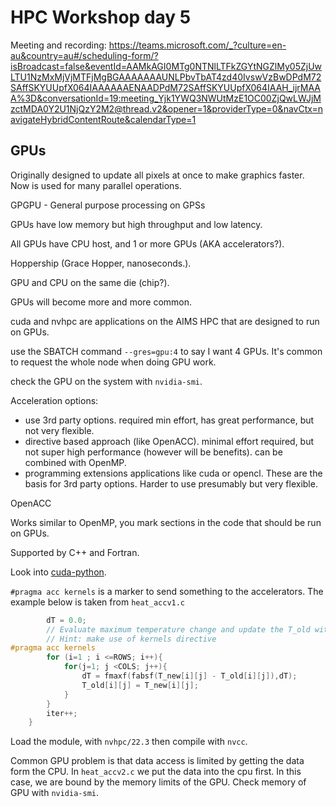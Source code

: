 HPC Workshop day 5
==================

Meeting and recording: https://teams.microsoft.com/_?culture=en-au&country=au#/scheduling-form/?isBroadcast=false&eventId=AAMkAGI0MTg0NTNlLTFkZGYtNGZlMy05ZjUwLTU1NzMxMjVjMTFjMgBGAAAAAAAUNLPbvTbAT4zd40IvswVzBwDPdM72SAffSKYUUpfX064IAAAAAAENAADPdM72SAffSKYUUpfX064IAAH_ijrMAAA%3D&conversationId=19:meeting_Yjk1YWQ3NWUtMzE1OC00ZjQwLWJjMzctMDA0Y2U1NjQzY2M2@thread.v2&opener=1&providerType=0&navCtx=navigateHybridContentRoute&calendarType=1

## GPUs

Originally designed to update all pixels at once to make graphics faster. Now is used for many parallel operations.

GPGPU - General purpose processing on GPSs

GPUs have low memory but high throughput and low latency.

All GPUs have CPU host, and 1 or more GPUs (AKA accelerators?).

Hoppership (Grace Hopper, nanoseconds.).

GPU and CPU on the same die (chip?).

GPUs will become more and more common.

cuda and nvhpc are applications on the AIMS HPC that are designed to run on GPUs.

use the SBATCH command `--gres=gpu:4` to say I want 4 GPUs. It's common to request the whole node when doing GPU work.

check the GPU on the system with `nvidia-smi`.

Acceleration options:

- use 3rd party options. required min effort, has great performance, but not very flexible.
- directive based approach (like OpenACC). minimal effort required, but not super high performance (however will be benefits). can be combined with OpenMP.
- programming extensions  applications like cuda or opencl. These are the basis for 3rd party options. Harder to use presumably but very flexible.

OpenACC

Works similar to OpenMP, you mark sections in the code that should be run on GPUs.

Supported by C++ and Fortran. 

Look into [cuda-python](https://developer.nvidia.com/cuda-python).

`#pragma acc kernels` is a marker to send something to the accelerators. The example below is taken from `heat_accv1.c`

```c
		dT = 0.0;
		// Evaluate maximum temperature change and update the T_old with T_new for next iteration
		// Hint: make use of kernels directive
#pragma acc kernels
		for (i=1 ; i <=ROWS; i++){
			for(j=1; j <COLS; j++){
				dT = fmaxf(fabsf(T_new[i][j] - T_old[i][j]),dT);
				T_old[i][j] = T_new[i][j];
			}
		}
		iter++;
	}
```

Load the module, with `nvhpc/22.3` then compile with `nvcc`.

Common GPU problem is that data access is limited by getting the data form the CPU. In `heat_accv2.c` we put the data into the cpu first. In this case, we are bound by the memory limits of the GPU. Check memory of GPU with `nvidia-smi`.

